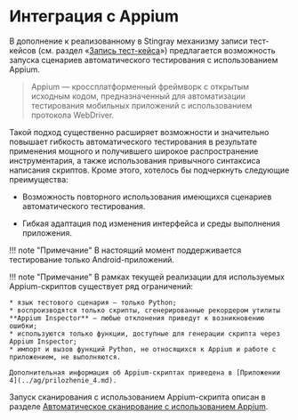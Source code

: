 # Интеграция с Appium

В дополнение к реализованному в Stingray механизму записи тест-кейсов (см. раздел «[Запись тест-кейса](../ug/testcases.md#-_1)») предлагается возможность запуска сценариев автоматического тестирования с использованием Appium.

> Appium — кроссплатформенный фреймворк с открытым исходным кодом, предназначенный для автоматизации тестирования мобильных приложений с использованием протокола WebDriver.

Такой подход существенно расширяет возможности и значительно повышает гибкость автоматического тестирования в результате применения мощного и получившего широкое распространение инструментария, а также использования привычного синтаксиса написания скриптов. Кроме этого, хотелось бы подчеркнуть следующие преимущества:

* Возможность повторного использования имеющихся сценариев автоматического тестирования.

* Гибкая адаптация под изменения интерфейса и среды выполнения приложения.

!!! note "Примечание"
    В настоящий момент поддерживается тестирование только Android-приложений.

!!! note "Примечание"
    В рамках текущей реализации для используемых Appium-скриптов существует ряд ограничений:

    * язык тестового сценария — только Python;
    * воспроизводятся только скрипты, сгенерированные рекордером утилиты **Appium Inspector** — любые отклонения приведут к возникновению ошибки;
    * используются только функции, доступные для генерации скрипта через Appium Inspector;
    * импорт и вызов функций Python, не относящихся к Appium и работе с приложением, не выполняются.

    Дополнительная информация об Appium-скриптах приведена в [Приложении 4](../ag/prilozhenie_4.md).

Запуск сканирования с использованием Appium-скрипта описан в разделе [Автоматическое сканирование с использованием Appium](../ug/zapusk_skanirovaniya.md#appium).  